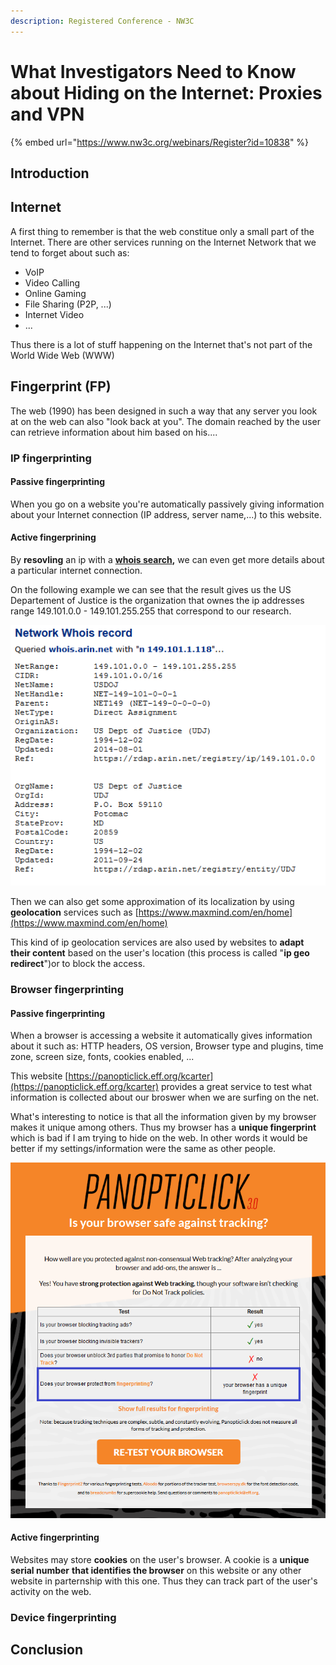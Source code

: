```yaml
---
description: Registered Conference - NW3C
---
```


# What Investigators Need to Know about Hiding on the Internet: Proxies and VPN

{% embed url="https://www.nw3c.org/webinars/Register?id=10838" %}

## Introduction

## Internet

A first thing to remember is that the web constitue only a small part of the Internet. There are other services running on the Internet Network that we tend to forget about such as:

* VoIP
* Video Calling
* Online Gaming
* File Sharing \(P2P,  ...\)
* Internet Video
* ...

Thus there is a lot of stuff happening on the Internet that's not part of the World Wide Web \(WWW\)

## Fingerprint \(FP\)

The web \(1990\) has been designed in such a way that any server you look at on the web can also "look back at you". The domain reached by the user can retrieve information about him based on his....

### **IP fingerprinting** 

#### Passive fingerprinting

When you go on a website you're automatically passively giving information about your Internet connection \(IP address, server name,...\) to this website. 

#### Active fingerprining

By **resovling** an ip with a [**whois search**](https://centralops.net/co/)**,** we can even get more details about a particular internet connection. 

On the following example we can see that the result gives us the US Departement of Justice is the organization that ownes the ip addresses range 149.101.0.0 - 149.101.255.255 that correspond to our research.

![Example of whois search](.gitbook/assets/whois.png)

Then we can also get some approximation of its localization by using **geolocation** services such as [https://www.maxmind.com/en/home](https://www.maxmind.com/en/home)

This kind of ip geolocation services are also used by websites to **adapt their content** based on the user's location \(this process is called "**ip geo redirect**"\)or to block the access.

### **Browser fingerprinting**

#### **Passive fingerprinting**

When a browser is accessing a website it automatically gives information about it such as: HTTP headers, OS version, Browser type and plugins, time zone, screen size, fonts, cookies enabled, ...

This website [https://panopticlick.eff.org/kcarter](https://panopticlick.eff.org/kcarter) provides a great service to test what information is collected about our broswer when we are surfing on the net.

What's interesting to notice is that all the information given by my browser makes it unique among others. Thus my browser has a **unique fingerprint** which is bad if I am trying to hide on the web. In other words it would be better if my settings/information were the same as other people.

![Tracking test on panopticlick](.gitbook/assets/browser-fingerprinting.png)

#### **Active fingerprinting**

Websites may store **cookies** on the user's browser. A cookie is a **unique serial number** **that identifies the browser** on this website or any other website in parternship with this one. Thus they can track part of the user's activity on the web.

### **Device fingerprinting**





## Conclusion

